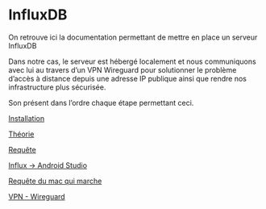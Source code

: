 # InfluxDB

On retrouve ici la documentation permettant de mettre en place un serveur InfluxDB 

Dans notre cas, le serveur est hébergé localement et nous communiquons avec lui au travers d’un VPN Wireguard pour solutionner le problème d’accès à distance depuis une adresse IP publique ainsi que rendre nos infrastructure plus sécurisée. 

Son présent dans l’ordre chaque étape permettant ceci.

[Installation](InfluxDB%20Documentation/Installation.md)

[Théorie](InfluxDB%20Documentation/Théorie.md)

[Requête](InfluxDB%20Documentation/Requête.md)

[Influx → Android Studio](InfluxDB%20Documentation/Influx%20→%20Android%20Studio.md)

[Requête du mac qui marche](InfluxDB%20Documentation/Requête%20du%20mac%20qui%20marche.md)

[VPN - Wireguard]()
